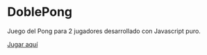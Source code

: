# DoblePong

Juego del Pong para 2 jugadores desarrollado con Javascript puro.

[Jugar aquí](http://jonaduran.github.io/DoblePong/)
